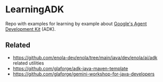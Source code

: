 # LearningADK

Repo with examples for learning by example about [Google's Agent Development Kit](https://google.github.io/adk-docs/) (ADK).

## Related

* https://github.com/enola-dev/enola/tree/main/java/dev/enola/ai/adk related utilities
* https://github.com/glaforge/adk-java-maven-template
* https://github.com/glaforge/gemini-workshop-for-java-developers
